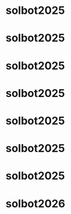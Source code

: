 # solbot2025
# solbot2025
# solbot2025
# solbot2025
# solbot2025
# solbot2025
# solbot2025
# solbot2026
